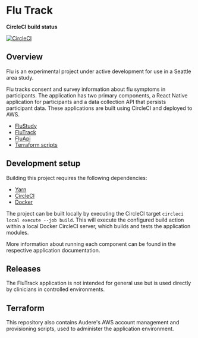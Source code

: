 # Flu Track

**CircleCI build status**

[![CircleCI](https://circleci.com/gh/AudereNow/learn.svg?style=svg&circle-token=58430dd777deb478fd971a19ae00e94e5b0d9977)](https://circleci.com/gh/AudereNow/learn)

## Overview

Flu is an experimental project under active development for use in a Seattle area study.

Flu tracks consent and survey information about flu symptoms in participants. The application has two primary components, a React Native application for participants and a data collection API that persists participant data. These applications are built using CircleCI and deployed to AWS.

* [FluStudy](https://github.com/AudereNow/learn/tree/master/FluStudy)
* [FluTrack](https://github.com/AudereNow/learn/tree/master/FluTrack)
* [FluApi](https://github.com/AudereNow/learn/tree/master/FluApi)
* [Terraform scripts](https://github.com/AudereNow/learn/tree/master/terraform)

## Development setup

Building this project requires the following dependencies:

* [Yarn](https://yarnpkg.com)
* [CircleCI](https://circleci.com/)
* [Docker](https://www.docker.com/)

The project can be built locally by executing the CircleCI target `circleci local execute --job build`. This will execute the configured build action within a local Docker CircleCI server, which builds and tests the application modules.

More information about running each component can be found in the respective application documentation.

## Releases

The FluTrack application is not intended for general use but is used directly by clinicians in controlled environments.

## Terraform

This repository also contains Audere's AWS account management and provisioning scripts, used to administer the application environment.
